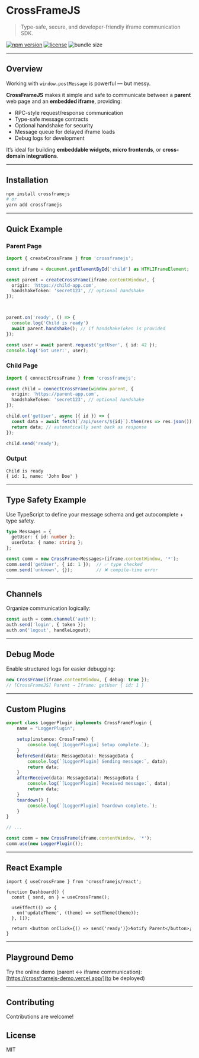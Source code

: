 # CrossFrameJS

> Type-safe, secure, and developer-friendly iframe communication SDK.

[![npm version](https://img.shields.io/npm/v/crossframejs.svg)](https://www.npmjs.com/package/crossframejs)
[![license](https://img.shields.io/npm/l/crossframejs)](LICENSE)
![bundle size](https://img.shields.io/bundlephobia/minzip/crossframejs)

---

## Overview

Working with `window.postMessage` is powerful — but messy.

**CrossFrameJS** makes it simple and safe to communicate between a **parent** web page and an **embedded iframe**, providing:

- RPC-style request/response communication  
- Type-safe message contracts  
- Optional handshake for security  
- Message queue for delayed iframe loads  
- Debug logs for development  

It’s ideal for building **embeddable widgets**, **micro frontends**, or **cross-domain integrations**.

---

## Installation

```bash
npm install crossframejs
# or
yarn add crossframejs
```

---


## Quick Example

### Parent Page

```typescript
import { createCrossFrame } from 'crossframejs';

const iframe = document.getElementById('child') as HTMLIFrameElement;

const parent = createCrossFrame(iframe.contentWindow!, {
  origin: 'https://child-app.com',
  handshakeToken: 'secret123', // optional handshake
});



parent.on('ready', () => {
  console.log('Child is ready')
  await parent.handshake(); // if handshakeToken is provided
});

const user = await parent.request('getUser', { id: 42 });
console.log('Got user:', user);

```

### Child Page

```typescript
import { connectCrossFrame } from 'crossframejs';

const child = connectCrossFrame(window.parent, {
  origin: 'https://parent-app.com',
  handshakeToken: 'secret123', // optional handshake
});

child.on('getUser', async ({ id }) => {
  const data = await fetch(`/api/users/${id}`).then(res => res.json());
  return data; // automatically sent back as response
});

child.send('ready');

```

### Output
```
Child is ready
{ id: 1, name: 'John Doe' }
```
---


## Type Safety Example
Use TypeScript to define your message schema and get autocomplete + type safety.

```typescript
type Messages = {
  getUser: { id: number };
  userData: { name: string };
};

const comm = new CrossFrame<Messages>(iframe.contentWindow, '*');
comm.send('getUser', { id: 1 });  // ✅ type checked
comm.send('unknown', {});         // ❌ compile-time error
```
---

## Channels
Organize communication logically:
```typescript
const auth = comm.channel('auth');
auth.send('login', { token });
auth.on('logout', handleLogout);
```
---

## Debug Mode

Enable structured logs for easier debugging:

```typescript
new CrossFrame(iframe.contentWindow, { debug: true });
// [CrossFrameJS] Parent → Iframe: getUser { id: 1 }
```
---

## Custom Plugins
```typescript
export class LoggerPlugin implements CrossFramePlugin {
    name = "LoggerPlugin";

    setup(instance: CrossFrame) {
        console.log(`[LoggerPlugin] Setup complete.`);
    }
    beforeSend(data: MessageData): MessageData {
        console.log(`[LoggerPlugin] Sending message:`, data);
        return data;
    }
    afterReceive(data: MessageData): MessageData {
        console.log(`[LoggerPlugin] Received message:`, data);
        return data;
    }
    teardown() {
        console.log(`[LoggerPlugin] Teardown complete.`);
    }
}

// ...

const comm = new CrossFrame(iframe.contentWindow, '*');
comm.use(new LoggerPlugin());

```
---

## React Example
```tsx
import { useCrossFrame } from 'crossframejs/react';

function Dashboard() {
  const { send, on } = useCrossFrame();

  useEffect(() => {
    on('updateTheme', (theme) => setTheme(theme));
  }, []);

  return <button onClick={() => send('ready')}>Notify Parent</button>;
}
```
---

## Playground Demo
Try the online demo (parent ↔ iframe communication):
[https://crossframejs-demo.vercel.app/](to be deployed)

---

## Contributing
Contributions are welcome!


## License
MIT

